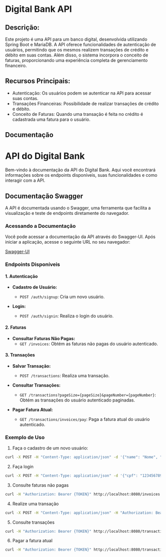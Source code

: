 # Digital Bank API
## Descrição:

Este projeto é uma API para um banco digital, desenvolvida utilizando Spring Boot e MariaDB. A API oferece funcionalidades de autenticação de usuários, permitindo que os mesmos realizem transações de crédito e débito em suas contas. Além disso, o sistema incorpora o conceito de faturas, proporcionando uma experiência completa de gerenciamento financeiro.

## Recursos Principais:

- Autenticação: Os usuários podem se autenticar na API para acessar suas contas.
- Transações Financeiras: Possibilidade de realizar transações de crédito e débito.
- Conceito de Faturas: Quando uma transação é feita no crédito é cadastrada uma fatura para o usuário.

## Documentação

# API do Digital Bank

Bem-vindo à documentação da API do Digital Bank. Aqui você encontrará informações sobre os endpoints disponíveis, suas funcionalidades e como interagir com a API.

## Documentação Swagger

A API é documentada usando o Swagger, uma ferramenta que facilita a visualização e teste de endpoints diretamente do navegador.

### Acessando a Documentação

Você pode acessar a documentação da API através do Swagger-UI. Após iniciar a aplicação, acesse o seguinte URL no seu navegador:

[Swagger-UI](http://localhost:8080/swagger-ui/)

### Endpoints Disponíveis

#### 1. Autenticação

- **Cadastro de Usuário:**
  - `POST /auth/signup`: Cria um novo usuário.
  
- **Login:**
  - `POST /auth/signin`: Realiza o login do usuário.

#### 2. Faturas

- **Consultar Faturas Não Pagas:**
  - `GET /invoices`: Obtém as faturas não pagas do usuário autenticado.

#### 3. Transações

- **Salvar Transação:**
  - `POST /transactions`: Realiza uma transação.
  
- **Consultar Transações:**
  - `GET /transactions?pageSize={pageSize}&pageNumber={pageNumber}`: Obtém as transações do usuário autenticado paginadas.

- **Pagar Fatura Atual:**
  - `GET /transactions/invoices/pay`: Paga a fatura atual do usuário autenticado.

### Exemplo de Uso

1. Faça o cadastro de um novo usuário:

```bash
curl -X POST -H "Content-Type: application/json" -d '{"name": "Nome", "cpf": "12345678900", "email": "email@example.com", "password": "senha123"}' http://localhost:8080/auth/signup
```
2. Faça login

```bash
curl -X POST -H "Content-Type: application/json" -d '{"cpf": "12345678900", "password": "senha123"}' http://localhost:8080/auth/signin
```

3. Consulte faturas não pagas

```bash
curl -H "Authorization: Bearer {TOKEN}" http://localhost:8080/invoices
```
4. Realize uma transação

```bash
curl -X POST -H "Content-Type: application/json" -H "Authorization: Bearer {TOKEN}" -d '{"destination": "ContaDestino", "amount": 100.00, "description": "Descrição da Transação", "type": "DEBIT", "installmentNumber": 1}' http://localhost:8080/transactions
```

5. Consulte transações

```bash
curl -H "Authorization: Bearer {TOKEN}" http://localhost:8080/transactions?pageSize=10&pageNumber=0
```
6. Pagar a fatura atual

```bash
curl -H "Authorization: Bearer {TOKEN}" http://localhost:8080/transactions/invoices/pay
```

